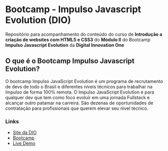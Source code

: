 # Bootcamp - Impulso Javascript Evolution (DIO)

Repositório para acompanhamento do conteúdo do curso de **Introdução a criação de websites com HTML5 e CSS3** do **Módulo II** do Bootcamp **Impulso Javascript Evolution** da **Digital Innovation One**

## O que é o Bootcamp Impulso Javascript Evolution?

O bootcamp Impulso JavaScript Evolution é um programa de recrutamento de devs de todo o Brasil e diferentes níveis técnicos para trabalhar na Impulso de forma 100% remota. O Impulso JavaScript Evolution é para qualquer dev que tem como foco evoluir em uma jornada Fullstack e alcançar outro patamar na carreira. São dezenas de oportunidades de contratação para profissionais que querem elevar seu nível técnico.

### Links

* [Site da DIO](https://www.dio.me/)
* [Bootcamp](https://web.dio.me/track/214643d2-7f11-430b-ada2-4319b0db6327)
* [Live Demo](https://dio-intro-html5.jeisel.dev/)